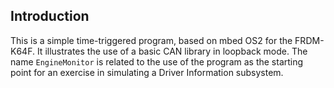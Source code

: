 ## Introduction

This is a simple time-triggered program, based on mbed OS2 for the FRDM-K64F.
It illustrates the use of a basic CAN library in loopback mode. The name
`EngineMonitor` is related to the use of the program as the starting point for
an exercise in simulating a Driver Information subsystem.
